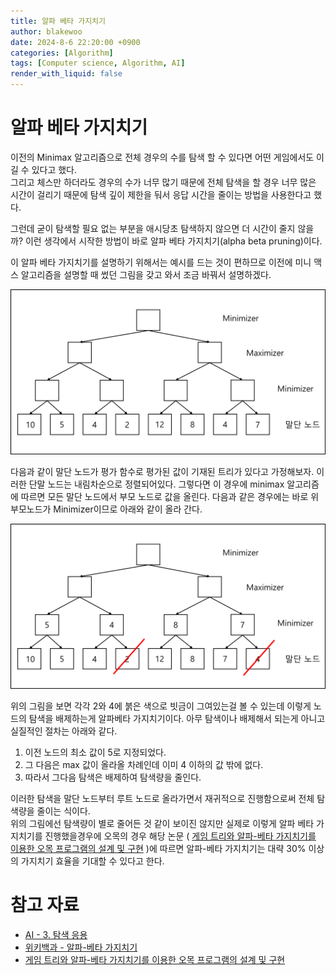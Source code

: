 ```yaml
---
title: 알파 베타 가지치기
author: blakewoo
date: 2024-8-6 22:20:00 +0900
categories: [Algorithm]
tags: [Computer science, Algorithm, AI] 
render_with_liquid: false
---
```


# 알파 베타 가지치기

이전의 Minimax 알고리즘으로 전체 경우의 수를 탐색 할 수 있다면 어떤 게임에서도
이길 수 있다고 했다.   
그리고 체스만 하더라도 경우의 수가 너무 많기 때문에 전체 탐색을 할 경우 너무 많은 시간이 걸리기 때문에
탐색 깊이 제한을 둬서 응답 시간을 줄이는 방법을 사용한다고 했다.

그런데 굳이 탐색할 필요 없는 부분을 애시당초 탐색하지 않으면 더 시간이 줄지 않을까?
이런 생각에서 시작한 방법이 바로 알파 베타 가지치기(alpha beta pruning)이다.

이 알파 베타 가지치기를 설명하기 위해서는 예시를 드는 것이 편하므로 이전에
미니 맥스 알고리즘을 설명할 때 썼던 그림을 갖고 와서 조금 바꿔서 설명하겠다.

![img_1.png](/assets/blog/algorithm/arph_beta_pruning/img_1.png)

다음과 같이 말단 노드가 평가 함수로 평가된 값이 기재된 트리가 있다고 가정해보자.
이러한 단말 노드는 내림차순으로 정렬되어있다.
그렇다면 이 경우에 minimax 알고리즘에 따르면 모든 말단 노드에서 부모 노드로
값을 올린다. 다음과 같은 경우에는 바로 위 부모노드가 Minimizer이므로 아래와 같이 올라 간다.

![img_2.png](/assets/blog/algorithm/arph_beta_pruning/img_2.png)

위의 그림을 보면 각각 2와 4에 붉은 색으로 빗금이 그여있는걸 볼 수 있는데
이렇게 노드의 탐색을 배제하는게 알파베타 가지치기이다.
아무 탐색이나 배제해서 되는게 아니고 실질적인 절차는 아래와 같다.

1. 이전 노드의 최소 값이 5로 지정되었다.
2. 그 다음은 max 값이 올라올 차례인데 이미 4 이하의 값 밖에 없다.
3. 따라서 그다음 탐색은 배제하여 탐색량을 줄인다.

이러한 탐색을 말단 노드부터 루트 노드로 올라가면서 재귀적으로 진행함으로써 전체 탐색량을 줄이는 식이다.    
위의 그림에선 탐색량이 별로 줄어든 것 같이 보이진 않지만 실제로 이렇게 알파 베타 가지치기를 진행했을경우에
오목의 경우 해당 논문 ( [게임 트리와 알파-베타 가지치기를 이용한 오목 프로그램의 설계 및 구현](https://koreascience.or.kr/article/CFKO201831342440855.pdf) )에 따르면
알파-베타 가지치기는 대략 30% 이상의 가지치기 효율을 기대할 수 있다고 한다.

# 참고 자료
- [AI - 3. 탐색 응용](https://jsdysw.tistory.com/164)
- [위키백과 - 알파-베타 가지치기](https://ko.wikipedia.org/wiki/%EC%95%8C%ED%8C%8C-%EB%B2%A0%ED%83%80_%EA%B0%80%EC%A7%80%EC%B9%98%EA%B8%B0)
- [게임 트리와 알파-베타 가지치기를 이용한 오목 프로그램의 설계 및 구현](https://koreascience.or.kr/article/CFKO201831342440855.pdf)
